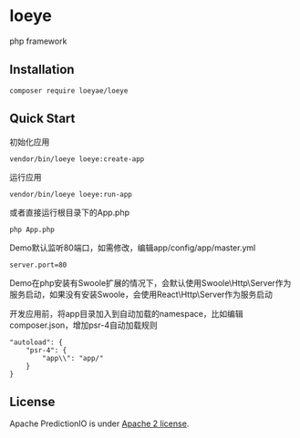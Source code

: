 # loeye
php framework


## Installation
```
composer require loeyae/loeye 
```

## Quick Start
初始化应用
```
vendor/bin/loeye loeye:create-app
```
运行应用
```
vendor/bin/loeye loeye:run-app
```
或者直接运行根目录下的App.php
```
php App.php
```
Demo默认监听80端口，如需修改，编辑app/config/app/master.yml
```
server.port=80
```
Demo在php安装有Swoole扩展的情况下，会默认使用Swoole\Http\Server作为服务启动，如果没有安装Swoole，会使用React\Http\Server作为服务启动

开发应用前，将app目录加入到自动加载的namespace，比如编辑composer.json，增加psr-4自动加载规则
```
"autoload": {
    "psr-4": {
        "app\\": "app/"
    }
}
```

## License
Apache PredictionIO is under <a href="http://www.apache.org/licenses/LICENSE-2.0.html">Apache 2 license</a>.